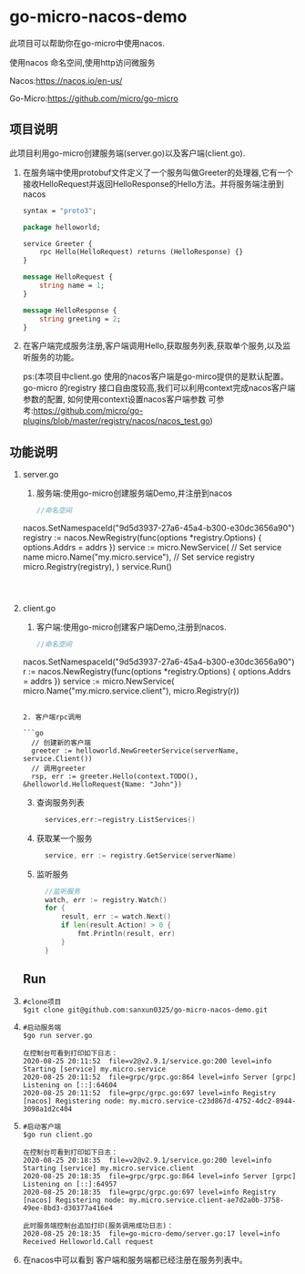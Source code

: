 # go-micro-nacos-demo

此项目可以帮助你在go-micro中使用nacos.

使用nacos 命名空间,使用http访问微服务

Nacos:https://nacos.io/en-us/

Go-Micro:https://github.com/micro/go-micro

## 项目说明

此项目利用go-micro创建服务端(server.go)以及客户端(client.go).

1. 在服务端中使用protobuf文件定义了一个服务叫做Greeter的处理器,它有一个接收HelloRequest并返回HelloResponse的Hello方法。并将服务端注册到nacos

   ```protobuf
   syntax = "proto3";
   
   package helloworld;
   
   service Greeter {
       rpc Hello(HelloRequest) returns (HelloResponse) {}
   }
   
   message HelloRequest {
       string name = 1;
   }
   
   message HelloResponse {
       string greeting = 2;
   }
   ```

2. 在客户端完成服务注册,客户端调用Hello,获取服务列表,获取单个服务,以及监听服务的功能。

   ps:(本项目中client.go 使用的nacos客户端是go-mirco提供的是默认配置。go-micro 的registry 接口自由度较高,我们可以利用context完成nacos客户端参数的配置, 如何使用context设置nacos客户端参数 可参考:https://github.com/micro/go-plugins/blob/master/registry/nacos/nacos_test.go)

## 功能说明

1. server.go

   1. 服务端:使用go-micro创建服务端Demo,并注册到nacos

      ```go
      //命名空间
   nacos.SetNamespaceId("9d5d3937-27a6-45a4-b300-e30dc3656a90")
         registry := nacos.NewRegistry(func(options *registry.Options) {
         		options.Addrs = addrs
         })
         service := micro.NewService(
         		// Set service name
         		micro.Name("my.micro.service"),
         		// Set service registry
         		micro.Registry(registry),
         )
         service.Run()
      
      
      ```

      

2. client.go

   1. 客户端:使用go-micro创建客户端Demo,注册到nacos.

      ```go
      //命名空间
   nacos.SetNamespaceId("9d5d3937-27a6-45a4-b300-e30dc3656a90")
      	r := nacos.NewRegistry(func(options *registry.Options) {
      		options.Addrs = addrs
      	})
      	service := micro.NewService(
      		micro.Name("my.micro.service.client"),
      		micro.Registry(r))
      ```

   2. 客户端rpc调用

      ```go
      	// 创建新的客户端
      	greeter := helloworld.NewGreeterService(serverName, service.Client())
      	// 调用greeter
      	rsp, err := greeter.Hello(context.TODO(), &helloworld.HelloRequest{Name: "John"})
      ```

   3. 查询服务列表

      ```go
      	services,err:=registry.ListServices()
      ```

   4. 获取某一个服务

      ```go
      	service, err := registry.GetService(serverName)
      ```

   5. 监听服务

      ```go
      	//监听服务
      	watch, err := registry.Watch()
      	for {
      		result, err := watch.Next()
      		if len(result.Action) > 0 {
      			fmt.Println(result, err)
      		}
      	}
      ```

   ## Run

1. ```
   #clone项目
   $git clone git@github.com:sanxun0325/go-micro-nacos-demo.git
   ```

2. ```
   #启动服务端
   $go run server.go
   
   在控制台可看到打印如下日志：
   2020-08-25 20:11:52  file=v2@v2.9.1/service.go:200 level=info Starting [service] my.micro.service
   2020-08-25 20:11:52  file=grpc/grpc.go:864 level=info Server [grpc] Listening on [::]:64604
   2020-08-25 20:11:52  file=grpc/grpc.go:697 level=info Registry [nacos] Registering node: my.micro.service-c23d867d-4752-4dc2-8944-3098a1d2c404
   
   ```

3. ```
   #启动客户端
   $go run client.go
   
   在控制台可看到打印如下日志：
   2020-08-25 20:18:35  file=v2@v2.9.1/service.go:200 level=info Starting [service] my.micro.service.client
   2020-08-25 20:18:35  file=grpc/grpc.go:864 level=info Server [grpc] Listening on [::]:64957
   2020-08-25 20:18:35  file=grpc/grpc.go:697 level=info Registry [nacos] Registering node: my.micro.service.client-ae7d2a0b-3758-49ee-8bd3-d30377a416e4
   
   此时服务端控制台追加打印(服务调用成功日志)：
   2020-08-25 20:18:35  file=go-micro-demo/server.go:17 level=info Received Helloworld.Call request
   ```

4. 在nacos中可以看到 客户端和服务端都已经注册在服务列表中。